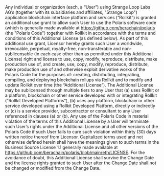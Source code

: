Any individual or organization (each, a “User”) using Strange Loop Labs AG’s (together with its
subsidiaries and affiliates, "Strange Loop") application blockchain interface platform and
services (“Rollkit”) is granted an additional use grant to allow such User to use the Polaris
software code (which is generally made available at https://github.com/berachain/polaris (the
"Polaris Code") together with Rollkit in accordance with the terms and conditions of this
Additional License (as defined below). As part of this additional use grant, Licensor hereby
grants such User a worldwide, irrevocable, perpetual, royalty-free, non-transferable and non-
sublicensable (in each case other than as permitted under this Additional License) right and
license to use, copy, modify, reproduce, distribute, make production use of, and create, use,
copy, modify, reproduce, distribute, make production use of and otherwise exploit derivative
works of the Polaris Code for the purposes of: creating, distributing, integrating, compiling, and
deploying blockchain rollups via Rollkit and to modify and update Rollkit over time (the
“Additional License”). The Additional License may be sublicensed through multiple tiers to any
User that (a) uses Rollkit or a platform, blockchain or other service developed with or integrating
Rollkit (“Rollkit Developed Platforms”), (b) uses any platform, blockchain or other service
developed using a Rollkit Developed Platform, directly or indirectly or (c) is a service provider,
subcontractor or consultant to any User referenced in clauses (a) or (b). Any use of the Polaris
Code in material violation of the terms of this Additional License by a User will terminate such
User’s rights under the Additional License and all other versions of the Polaris Code if such User
fails to cure such violation within thirty (30) days written notice thereof from Licensor.
Capitalized terms used and not otherwise defined herein shall have the meanings given to such
terms in the Business Source License 1.1 generally made available at
https://github.com/berachain/polaris/blob/main/eth/LICENSE. For the avoidance of doubt, this
Additional License shall survive the Change Date and the license rights granted to such User
after the Change Date shall not be changed or modified from the Change Date.